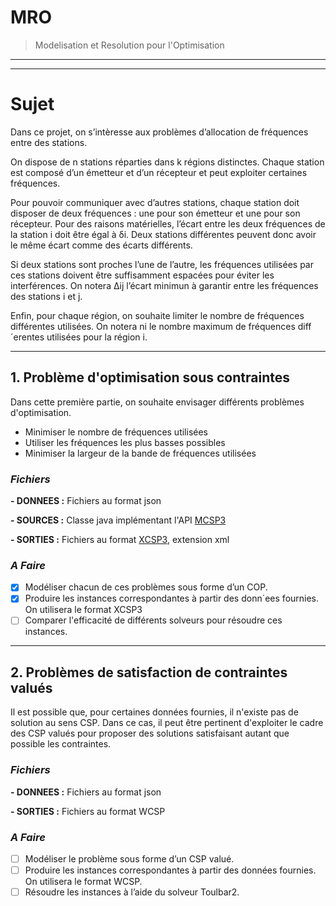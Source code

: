 # MRO
> Modelisation et Resolution pour l'Optimisation
----
----
# Sujet

Dans ce projet, on s’intèresse aux problèmes d’allocation de fréquences entre des stations.

On dispose de n stations réparties dans k régions distinctes. Chaque station est composé d’un émetteur et
d’un récepteur et peut exploiter certaines fréquences. 

Pour pouvoir communiquer avec d’autres stations, chaque station doit disposer de deux fréquences : 
une pour son émetteur et une pour son récepteur. Pour des raisons matérielles, l’écart entre les deux fréquences
de la station i doit être égal à δi. 
Deux stations différentes peuvent donc avoir le même écart comme des écarts différents. 

Si deux stations sont proches l’une de l’autre, les fréquences utilisées par ces stations doivent être suffisamment
espacées pour éviter les interférences. On notera ∆ij l’écart minimun à garantir entre les fréquences des stations i et j. 

Enfin, pour chaque région, on souhaite limiter le nombre de fréquences différentes utilisées. On notera ni
le nombre maximum de fréquences diff´erentes utilisées pour la région i.

---
## 1. Problème d'optimisation sous contraintes

Dans cette première partie, on souhaite envisager différents problèmes d'optimisation.
- Minimiser le nombre de fréquences utilisées
- Utiliser les fréquences les plus basses possibles
- Minimiser la largeur de la bande de fréquences utilisées


### _Fichiers_
**- DONNEES :** Fichiers au format json

**- SOURCES :** Classe java implémentant l'API [MCSP3](https://github.com/xcsp3team/XCSP3-Java-Tools)

**- SORTIES :** Fichiers au format [XCSP3](http://www.xcsp.org/specifications), extension xml

### _A Faire_

- [x] Modéliser chacun de ces problèmes sous forme d’un COP.
- [x] Produire les instances correspondantes à partir des donn´ees fournies. On utilisera le format XCSP3
- [ ] Comparer l'efficacité de différents solveurs pour résoudre ces instances.

---
## 2. Problèmes de satisfaction de contraintes valués

Il est possible que, pour certaines données fournies, il n'existe pas de solution au sens CSP. 
Dans ce cas, il peut être pertinent d'exploiter le cadre des CSP valués pour proposer des solutions satisfaisant
autant que possible les contraintes.

### _Fichiers_
**- DONNEES :** Fichiers au format json

**- SORTIES :** Fichiers au format WCSP

### _A Faire_

- [ ] Modéliser le problème sous forme d’un CSP valué.
- [ ] Produire les instances correspondantes à partir des données fournies. On utilisera le format WCSP.
- [ ] Résoudre les instances à l’aide du solveur Toulbar2.
